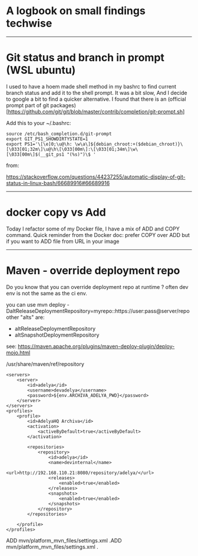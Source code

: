 A logbook on small findings techwise
====================================

---
# Git status and branch in prompt (WSL ubuntu)

I used to have a hoem made shell method in my bashrc to find current branch status and add it to the shell prompt. 
It was a bit slow, And I decide to google a bit to find a quicker alternative.
I found that there is an (official prompt part of git packages)[https://github.com/git/git/blob/master/contrib/completion/git-prompt.sh]


Add this to your ~/.bashrc:
```
source /etc/bash_completion.d/git-prompt
export GIT_PS1_SHOWDIRTYSTATE=1
export PS1='\[\e]0;\u@\h: \w\a\]${debian_chroot:+($debian_chroot)}\[\033[01;32m\]\u@\h\[\033[00m\]:\[\033[01;34m\]\w\[\033[00m\]$(__git_ps1 "(%s)")\$ '
``` 
from:

https://stackoverflow.com/questions/44237255/automatic-display-of-git-status-in-linux-bash/66689916#66689916

--- 

# docker copy vs Add

Today I refactor some of my Docker file, 
I have a mix of ADD and COPY command.
Quick reminder from the Docker doc: prefer COPY over ADD but if you want to ADD file from URL in your image

---

# Maven - override deployment repo

Do you know that you can override deployment repo at runtime ?
often dev env is not the same as the ci env.

you can use 
mvn deploy -DaltReleaseDeploymentRepository=myrepo::https://user:pass@server/repo
other "alts" are: 
- altReleaseDeploymentRepository
- altSnapshotDeploymentRepository

see: https://maven.apache.org/plugins/maven-deploy-plugin/deploy-mojo.html


<settings xmlns="http://maven.apache.org/SETTINGS/1.0.0"
    xmlns:xsi="http://www.w3.org/2001/XMLSchema-instance"
    xsi:schemaLocation="http://maven.apache.org/SETTINGS/1.0.0 https://maven.apache.org/xsd/settings-1.0.0.xsd">
    <localRepository>/usr/share/maven/ref/repository</localRepository>


    <servers>
        <server>
            <id>adelya</id>
            <username>devadelya</username>
            <password>${env.ARCHIVA_ADELYA_PWD}</password>
        </server>
    </servers>
    <profiles>
        <profile>
            <id>AdelyaHQ Archiva</id>
            <activation>
                <activeByDefault>true</activeByDefault>
            </activation>

            <repositories>
                <repository>
                    <id>adelya</id>
                    <name>devinternal</name>
                    <url>http://192.168.110.21:8080/repository/adelya/</url>
                    <releases>
                        <enabled>true</enabled>
                    </releases>
                    <snapshots>
                        <enabled>true</enabled>
                    </snapshots>
                </repository>
            </repositories>

        </profile>
    </profiles>
</settings>

ADD mvn/platform_mvn_files/settings.xml .ADD mvn/platform_mvn_files/settings.xml .
